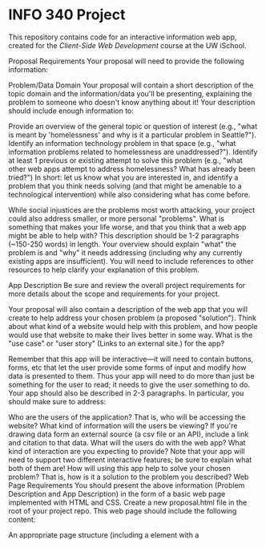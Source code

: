 # INFO 340 Project

This repository contains code for an interactive information web app, created for the _Client-Side Web Development_ course at the UW iSchool.

Proposal Requirements
Your proposal will need to provide the following information:

Problem/Data Domain
Your proposal will contain a short description of the topic domain and the information/data you'll be presenting, explaining the problem to someone who doesn't know anything about it! Your description should include enough information to:

Provide an overview of the general topic or question of interest (e.g., "what is meant by 'homelessness' and why is it a particular problem in Seattle?").
Identify an information technology problem in that space (e.g., "what information problems related to homelessness are unaddressed?").
Identify at least 1 previous or existing attempt to solve this problem (e.g., "what other web apps attempt to address homelessness? What has already been tried?")
In short: let us know what you are interested in, and identify a problem that you think needs solving (and that might be amenable to a technological intervention) while also considering what has come before.

While social injustices are the problems most worth attacking, your project could also address smaller, or more personal "problems". What is something that makes your life worse, and that you think that a web app might be able to help with?
This description should be 1-2 paragraphs (~150-250 words) in length. Your overview should explain "what" the problem is and "why" it needs addressing (including why any currently existing apps are insufficient). You will need to include references to other resources to help clarify your explanation of this problem.

App Description
Be sure and review the overall project requirements for more details about the scope and requirements for your project.

Your proposal will also contain a description of the web app that you will create to help address your chosen problem (a proposed "solution"). Think about what kind of a website would help with this problem, and how people would use that website to make their lives better in some way. What is the "use case" or "user story" (Links to an external site.) for the app?

Remember that this app will be interactive—it will need to contain buttons, forms, etc that let the user provide some forms of input and modify how data is presented to them. Thus your app will need to do more than just be something for the user to read; it needs to give the user something to do.
Your app should also be described in 2-3 paragraphs. In particular, you should make sure to address:

Who are the users of the application? That is, who will be accessing the website?
What kind of information will the users be viewing? If you're drawing data form an external source (a csv file or an API), include a link and citation to that data.
What will the users do with the web app? What kind of interaction are you expecting to provide? Note that your app will need to support two different interactive features; be sure to explain what both of them are!
How will using this app help to solve your chosen problem? That is, how is it a solution to the problem you described?
Web Page Requirements
You should present the above information (Problem Description and App Description) in the form of a basic web page implemented with HTML and CSS. Create a new proposal.html file in the root of your project repo. This web page should include the following content:

An appropriate page structure (including a <head> element with a <title>). The basic web page template (Links to an external site.) is a good place to start.

A <header> containing a title for your page as a top-level heading (<h1>).

Different <section> elements for each major part of your page (e.g., Problem Description, Proposed Application). Note that a functionality walkthrough would be appropriate as a "subsection" (e.g., a <section> within a <section>).

Use appropriate HTML elements to semantical organize the content. For example, you might describe the different interactions a user can perform using an unordered list.

Include hyperlinks to at least two (2) outside resources, references, or data sets related to your topic. These can be links to other applications in the same problem space. If you'll be using an existing data set, be sure to link to that!

You will need to include some CSS styling. Create a new css folder inside of your repo, and a new proposal.css file inside of that folder. The styling can be whatever you want (change the font, background, etc), but you should include at least two (2) rules that change at least three (3) different properties total.

Adding some spacing around the content is a great use of CSS.
